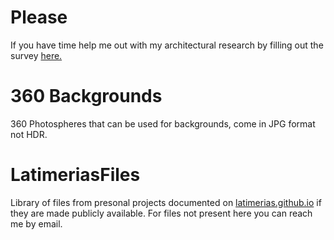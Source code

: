 # Please
If you have time help me out with my architectural research by filling out the survey [here.](https://docs.google.com/forms/d/e/1FAIpQLSdZtdf6eobLYJHM9Jrjs8mUJWDF1eSGMAo6GEEwMjzf-yTDpA/viewform?usp=sf_link)

# 360 Backgrounds

360 Photospheres that can be used for backgrounds, come in JPG format not HDR.

# LatimeriasFiles

Library of files from presonal projects documented on [latimerias.github.io](https://latimerias.github.io/) if they are made publicly available.
For files not present here you can reach me by email.







